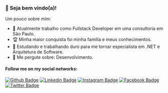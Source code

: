 ### 👋 Seja bem vindo(a)!

Um pouco sobre mim:

- 🔭 Atualmente trabalho como Fullstack Developer em uma consultoria em São Paulo.
- :trophy: Minha maior conquista foi minha família e meus conhecimentos.
- :muscle: Estudando e trabalhando duro para me tornar especialista em .NET e Arquitetura de Software.
- 💬 Me pergute sobre: Desenvolvimento.

#### Follow me on my social networks:
[![Github Badge](https://img.shields.io/badge/-Github-000?style=flat-square&logo=Github&logoColor=white&link=https://github.com/marcelbelato)](https://github.com/marcelbelato)
[![Linkedin Badge](https://img.shields.io/badge/-LinkedIn-blue?style=flat-square&logo=Linkedin&logoColor=white&link=https://www.linkedin.com/in/marcel-belato-corr%C3%AAa-ba89822a/)](https://www.linkedin.com/in/marcel-belato-corr%C3%AAa-ba89822a/)
[![Instagram Badge](https://img.shields.io/badge/-Instagram-C13584?style=flat-square&labelColor=C13584&logo=instagram&logoColor=white&link=https://www.instagram.com/marcelbelato/)](https://www.instagram.com/marcelbelato/)
[![Facebook Badge](https://img.shields.io/badge/-Facebook-blue?style=flat-square&labelColor=blue&logo=facebook&logoColor=white&link=https://www.facebook.com/marcel.belato.5/)](https://www.facebook.com/marcel.belato.5/)
[![Twitter Badge](https://img.shields.io/badge/-Twitter-blue?style=flat-square&labelColor=blue&logo=twitter&logoColor=white&link=https://twitter.com/marcelbelato)](https://twitter.com/marcelbelato)
